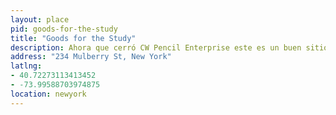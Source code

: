 ```yaml
---
layout: place
pid: goods-for-the-study
title: "Goods for the Study"
description: Ahora que cerró CW Pencil Enterprise este es un buen sitio donde comprar material de oficina.
address: "234 Mulberry St, New York"
latlng:
- 40.72273113413452
- -73.99588703974875
location: newyork
---
```

